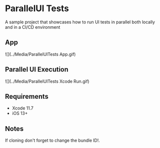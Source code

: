 #  ParallelUI Tests

A sample project that showcases how to run UI tests in parallel both locally and in a CI/CD environment

## App

![](../Media/ParallelUITests App.gif)

## Parallel UI Execution

![](../Media/ParallelUITests Xcode Run.gif)

## Requirements

* Xcode 11.7
* iOS 13+

## Notes

If cloning don't forget to change the bundle ID!.

